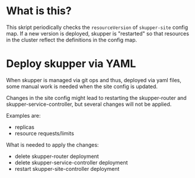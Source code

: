 # What is this?

This skript periodically checks the `resourceVersion` of `skupper-site` config map. If a new version 
is deployed, skupper is "restarted" so that resources in the cluster reflect the definitions 
in the config map.

# Deploy skupper via YAML

When skupper is managed via git ops and thus, deployed via yaml files, 
some manual work is needed when the site config is updated.

Changes in the site config might lead to restarting the skupper-router and 
skupper-service-controller, but several changes will not be applied.

Examples are:
- replicas
- resource requests/limits

What is needed to apply the changes:
- delete skupper-router deployment
- delete skupper-service-controller deployment
- restart skupper-site-controller deployment
